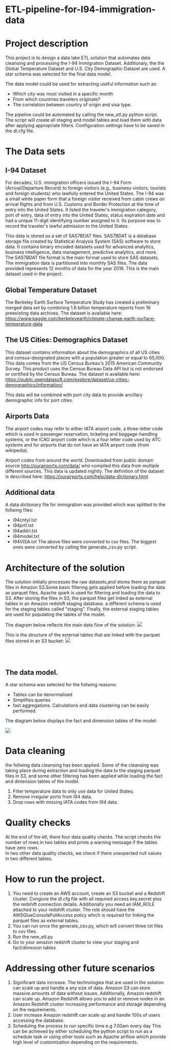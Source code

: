 # ETL-pipeline-for-I94-immigration-data

# Project description
This project is to design a data lake ETL solution that automates data cleansing and processing the I-94 Immigration Dataset. Additionaly, the the Global Temperature Dataset and U.S. City Demographic Dataset are used. A star schema was selected for the final data model. 

The data model could be used for extracting useful information such as:
- Which city was most visited in a specific month
- From which countries travelers originate?
- The correlation between country of origin and visa type.

The pipeline could be automated by calling the new_etl.py python script. The script will create all staging and model tables and load them with data after applying appropriate filters. Configuration settings have to be saved in the dl.cfg file.
 
# The Data sets
## I-94 Dataset
For decades, U.S. immigration officers issued the I-94 Form (Arrival/Departure Record) to foreign visitors (e.g., business visitors, tourists and foreign students) who lawfully entered the United States. The I-94 was a small white paper form that a foreign visitor received from cabin crews on arrival flights and from U.S. Customs and Border Protection at the time of entry into the United States. It listed the traveler's immigration category, port of entry, data of entry into the United States, status expiration date and had a unique 11-digit identifying number assigned to it. Its purpose was to record the traveler's lawful admission to the United States.

This data is stored as a set of SAS7BDAT files. SAS7BDAT is a database storage file created by Statistical Analysis System (SAS) software to store data. It contains binary encoded datasets used for advanced analytics, business intelligence, data management, predictive analytics, and more. The SAS7BDAT file format is the main format used to store SAS datasets.
The immigration data is partitioned into monthly SAS files. The data provided represents 12 months of data for the year 2016. This is the main dataset used in the project.

## Global Temperature Dataset
The Berkeley Earth Surface Temperature Study has created a preliminary merged data set by combining 1.6 billion temperature reports from 16 preexisting data archives.
The dataset is available here: https://www.kaggle.com/berkeleyearth/climate-change-earth-surface-temperature-data

## The US Cities: Demographics Dataset
This dataset contains information about the demographics of all US cities and census-designated places with a population greater or equal to 65,000. 
This data comes from the US Census Bureau's 2015 American Community Survey.
This product uses the Census Bureau Data API but is not endorsed or certified by the Census Bureau.
The dataset is available here: https://public.opendatasoft.com/explore/dataset/us-cities-demographics/information/

This data will be combined with port city data to provide ancillary demographic info for port cities.

 
## Airports Data
The airport codes may refer to either IATA airport code, a three-letter code which is used in passenger reservation, ticketing and baggage-handling systems, or the ICAO airport code which is a four letter code used by ATC systems and for airports that do not have an IATA airport code (from wikipedia).

Airport codes from around the world. Downloaded from public domain source http://ourairports.com/data/ who compiled this data from multiple different sources. This data is updated nightly.
The definition of the dataset is described here: https://ourairports.com/help/data-dictionary.html

## Additional data
A data dictionary file for immigration was provided which was splitted to the follwing files:
- i94cntyl.txt
- i94prtl.txt 
- i94addrl.txt
- i94model.txt
- I94VISA.txt
The above files were converted to csv files. The biggest ones were converted by calling the generate_csv.py script.

# Architecture of the solution  
The solution initially processes the raw datasets,and stores them as parquet files in Amazon S3.Some basic filtering gets applied before loading the data as parquet files. Apache spark is used for filtering and loading the data to S3.
After storing the files in S3, the parquet files get linked as external tables in an Amazon redshift staging database. a different schema is used for the staging tables called "staging". Finally, the external staging tables are used for populating the tables of the model.

The diagram below reflects the main data flow of the solution:
<img src="/images/model.jpg">

This is the structure of the external tables that are linked with the parquet files stored in an S3 bucket:
<img src="/images/staging.jpg">


<br><br>
## The data model.
A star schema was selected for the follwing reasons:  
- Tables can be denormalised
- Simplifies queries
- fast aggregations. Calculations and data clustering can be easily performed.  

The diagram below displays the fact and dimension tables of the model:

<img src="/images/model-tables.jpg">





# Data cleaning
the follwing data cleansing has been applied. Some of the cleansing was taking place during extraction and loading the data to the staging parquet files in S3, and some other filtering has been applied while loading the fact and dimension tables of the model.

1. Filter temperature data to only use data for United States.
2. Remove irregular ports from I94 data.
3. Drop rows with missing IATA codes from I94 data.

# Quality checks
At the end of the etl, there four data quality checks. The script checks the number of rows in two tables and prints a warning message if the tables have zero rows.  
In two other data quality checks, we check if there unexpected null values in two different tables.  

# How to run the project.
1. You need to create an AWS account, create an S3 bucket and a Redshift cluster. Congiure the dl.cfg file with all required access key,secret plus the redshift connection details. Additionally you need an IAM_ROLE attached to your redshift cluster. The role should have the AWSGlueConsoleFullAccess policy which is required for linking the parquet files as external tables.
2. You can run once the generate_csv.py, which will convert three txt files to csv files.
3. Run the new_etl.py
4. Go to your amazon redshift cluster to view your staging and fact/dimesion tables 

# Addressing other future scenarios
1. Significant data increase. 
The technologies that are used in the solution can scale up and handle a any size of data. Amazon S3 can store massive amounts of data without issues. Additionally, Amazon redshift can scale up. Amazon Redshift allows you to add or remove nodes in an Amazon Redshift cluster increasing performance and storage depending on the requirements.
2. User increase 
Amazon redshift can scale up and handle 100s of users accessing the database. 
3. Scheduling the process to run specific time e.g 7.00am every day
This can be achieved by either scheduling the python script to run as a schedule task or using other tools such as Apache airflow which provide high level of customization depending on the requirements. 
